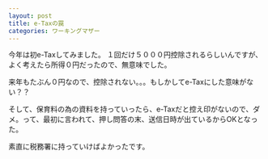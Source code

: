 ```yaml
---
layout: post
title: e-Taxの罠
categories: ワーキングマザー
---
```


今年は初e-Taxしてみました。
１回だけ５０００円控除されるらしいんですが、よく考えたら所得０円だったので、無意味でした。

来年もたぶん０円なので、控除されない。。。もしかしてe-Taxにした意味がない？？

そして、保育料の為の資料を持っていったら、e-Taxだと控え印がないので、ダメ。って、最初に言われて、押し問答の末、送信日時が出ているからOKとなった。

素直に税務署に持っていけばよかったです。

